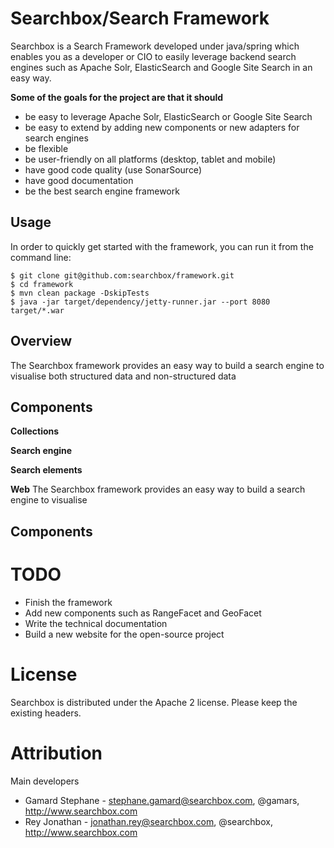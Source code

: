 Searchbox/Search Framework
=========
Searchbox is a Search Framework developed under java/spring which enables you as a developer or CIO to easily leverage backend search engines such as Apache Solr, ElasticSearch and Google Site Search in an easy way.

**Some of the goals for the project are that it should**

* be easy to leverage Apache Solr, ElasticSearch or Google Site Search
* be easy to extend by adding new components or new adapters for search engines
* be flexible
* be user-friendly on all platforms (desktop, tablet and mobile)
* have good code quality (use SonarSource)
* have good documentation
* be the best search engine framework

Usage
---------------
In order to quickly get started with the framework, you can run it from the command line:

```shell
$ git clone git@github.com:searchbox/framework.git
$ cd framework
$ mvn clean package -DskipTests
$ java -jar target/dependency/jetty-runner.jar --port 8080 target/*.war
```

Overview
---------------
The Searchbox framework provides an easy way to build a search engine to visualise both structured data and non-structured data


Components
---------------

**Collections**

**Search engine**

**Search elements**

**Web**
The Searchbox framework provides an easy way to build a search engine to visualise 


Components
---------------

TODO
=======
* Finish the framework
* Add new components such as RangeFacet and GeoFacet
* Write the technical documentation
* Build a new website for the open-source project


License
=======
Searchbox is distributed under the Apache 2 license. Please keep the existing headers.

Attribution
======
Main developers
- Gamard Stephane - <stephane.gamard@searchbox.com>, @gamars, http://www.searchbox.com
- Rey Jonathan - <jonathan.rey@searchbox.com>, @searchbox, http://www.searchbox.com